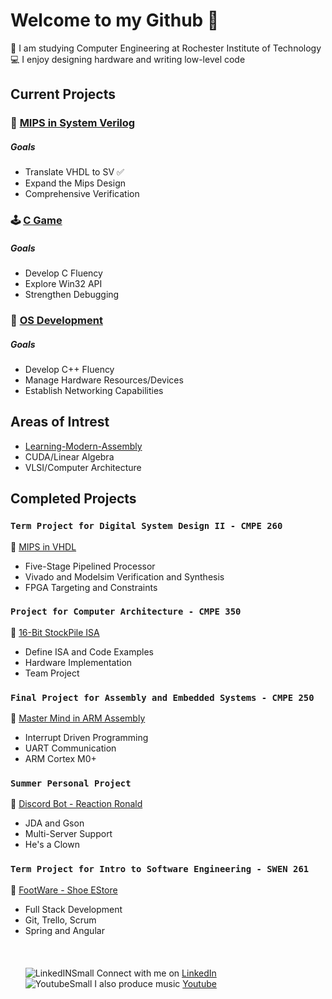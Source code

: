 # Welcome to my Github 🌊

🚀 I am studying Computer Engineering at Rochester Institute of Technology \
💻 I enjoy designing hardware and writing low-level code
## Current Projects
### 🎯 [MIPS in System Verilog](https://github.com/GlennVodra/32-Bit-MipsProcessor)
##### Goals
* Translate VHDL to SV ✅
* Expand the Mips Design
* Comprehensive Verification

### 🕹 [C Game](https://github.com/GlennVodra/Tutorial-Game)
##### Goals
* Develop C Fluency
* Explore Win32 API
* Strengthen Debugging

### 🌱 [OS Development](https://github.com/GlennVodra/OS-Development)
##### Goals
* Develop C++ Fluency
* Manage Hardware Resources/Devices
* Establish Networking Capabilities

## Areas of Intrest
* [Learning-Modern-Assembly](https://github.com/GlennVodra/Learning-Modern-Assembly)
* CUDA/Linear Algebra
* VLSI/Computer Architecture

## Completed Projects
### `Term Project for Digital System Design II - CMPE 260`
💾 [MIPS in VHDL](https://github.com/GlennVodra/32-Bit-MipsProcessor)
* Five-Stage Pipelined Processor
* Vivado and Modelsim Verification and Synthesis 
* FPGA Targeting and Constraints
### `Project for Computer Architecture - CMPE 350`
💾 [16-Bit StockPile ISA](https://github.com/GlennVodra/StockPile)
* Define ISA and Code Examples
* Hardware Implementation 
* Team Project
### `Final Project for Assembly and Embedded Systems - CMPE 250`
💫 [Master Mind in ARM Assembly](https://github.com/GlennVodra/MasterMind)
* Interrupt Driven Programming
* UART Communication
* ARM Cortex M0+
### `Summer Personal Project`
🤡 [Discord Bot - Reaction Ronald](https://github.com/GlennVodra/Reaction-Ronald)
* JDA and Gson
* Multi-Server Support
* He's a Clown
### `Term Project for Intro to Software Engineering - SWEN 261`
👟 [FootWare - Shoe EStore](https://github.com/GlennVodra/FootWare)
* Full Stack Development
* Git, Trello, Scrum
* Spring and Angular
\
\
\
\
![LinkedINSmall](https://github.com/GlennVodra/GlennVodra/assets/37476686/5f6f1a4b-1f9a-4957-bc73-cf9f669e1de1)
Connect with me on [LinkedIn](https://www.linkedin.com/in/glennvodra/)\
![YoutubeSmall](https://github.com/GlennVodra/GlennVodra/assets/37476686/9b18746d-89ee-409c-9a7f-0ec336a937e1)
I also produce music [Youtube](https://www.youtube.com/@darkrover)
